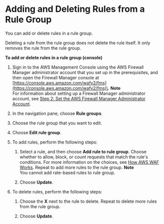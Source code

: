 # Adding and Deleting Rules from a Rule Group<a name="rule-group-editing"></a>

You can add or delete rules in a rule group\.

Deleting a rule from the rule group does not delete the rule itself\. It only removes the rule from the rule group\.<a name="rule-group-editing-procedure"></a>

**To add or delete rules in a rule group \(console\)**

1. Sign in to the AWS Management Console using the AWS Firewall Manager administrator account that you set up in the prerequisites, and then open the Firewall Manager console at [https://console.aws.amazon.com/wafv2/fms](https://console.aws.amazon.com/wafv2/fms)\. 
**Note**  
For information about setting up a Firewall Manager administrator account, see [Step 2: Set the AWS Firewall Manager Administrator Account](enable-integration.md)\.

1. In the navigation pane, choose **Rule groups**\.

1. Choose the rule group that you want to edit\.

1. Choose **Edit rule group**\.

1. To add rules, perform the following steps:

   1. Select a rule, and then choose **Add rule to rule group**\. Choose whether to allow, block, or count requests that match the rule's conditions\. For more information on the choices, see [How AWS WAF Works](how-aws-waf-works.md)\. Repeat to add more rules to the rule group\. 
**Note**  
You cannot add rate\-based rules to rule group\.

   1. Choose **Update**\.

1. To delete rules, perform the following steps:

   1. Choose the **X** next to the rule to delete\. Repeat to delete more rules from the rule group\.

   1. Choose **Update**\.